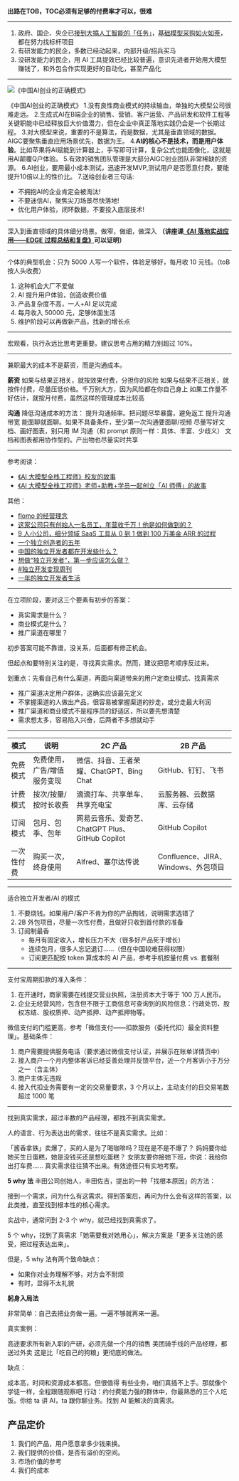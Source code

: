 **出路在TOB，TOC必须有足够的付费率才可以，很难**

----------------------------------------------------------------

1. 政府、国企、央企已[接到大搞人工智能的「任务」](http://www.sasac.gov.cn/n2588025/n2588139/c30132964/content.html)，[基础模型采购如火如荼](https://mp.weixin.qq.com/s/EZ-FXqH7t5hbtSayf2jjtw)，都在努力找标杆项目
2. 有研发能力的民企，多数已经动起来，内部升级/招兵买马
3. 没研发能力的民企，用 AI 工具提效已经比较普遍，意识先进者开始用大模型赚钱了，和外包合作实现更好的自动化，甚至产品化

----------------------------------------------------------------

![《中国AI创业的正确模式》](./assets/zhu.jpg)

《中国AI创业的正确模式》
1.没有良性商业模式的持续输血，单独的大模型公司很难走远。
2.生成式AI在B端企业的销售、营销、客户运营、产品研发和软件工程等关键职能中已经释放巨大价值潜力，但在企业中真正落地实践仍会是一个长期过程。
3.对大模型来说，重要的不是算法，而是数据，尤其是垂直领域的数据。AIGC要聚焦垂直应用场景优先，数据为王。
4.**AI的核心不是技术，而是用户体验**。比如苹果将AI赋能到计算器上，手写即可计算，复杂公式也能图像化，这就是用AI颠覆Q户体验。
5.有效的销售团队管理是大部分AIGC创业团队非常稀缺的资源。
6.AI创业，要用最小成本测试，迅速开发MVP,测试用户是否愿意付费，要能提升10倍以上的性价比。
7.送给创业者三句话:
- 不拥抱AI的企业肯定会被淘汰!
- 不要迷信AI，聚焦尖刀场景尽快落地!
- 优化用户体验，闭环数据，不要投入底层技术!

----------------------------------------------------------------

深入到垂直领域的具体细分场景。做窄，做细，做深入 
**（讲座课[《AI 落地实战应用——EDGE 过程总结和复盘》](https://www.zhihu.com/xen/market/training/training-video/1720187095111565312/1770874015751532546)可以证明）**


----------------------------------------------------------------

个体的典型机会：只为 5000 人写一个软件，体验足够好，每月收 10 元钱。（toB按人头收费）

1. 这种机会大厂不爱做
2. AI 提升用户体验，创造收费价值
3. 产品复杂度不高，一人+AI 足以完成
4. 每月收入 50000 元，足够体面生活
5. 维护阶段可以再做新产品，找新的增长点

----------------------------------------------------------------

宏观看，执行永远比思考更重要。建议思考占用的精力别超过 10%。

----------------------------------------------------------------

兼职最大的成本不是薪资，而是沟通成本。

**薪资**
如果与结果正相关，就按效果付费，分担你的风险
如果与结果不正相关，就按件付费，尽量压低价格。千万别大方，因为风险都在你自己身上
如果工作量不好估计，就按月付费，虽然这样的管理成本比较高

**沟通**
降低沟通成本的方法：
提升沟通频率。把问题尽早暴露，避免返工
提升沟通带宽
能面聊就面聊。如果不具备条件，至少第一次沟通要面聊/视频
尽量写好文档、画好图表，别只用 IM 沟通（和 prompt 原则一样：具体、丰富、少歧义）
文档和图表都用协作型的。产出物也尽量实时共享

----------------------------------------------------------------

参考阅读：

- [《AI 大模型全栈工程师》校友的故事](https://www.bilibili.com/video/BV1afepehEhm/)
- [《AI 大模型全栈工程师》老师+助教+学员一起创立「AI 师傅」的故事](https://mp.weixin.qq.com/s/A1rAbXYVkCpiWnyZIhSCyA)

其他：

- [flomo 的经营理念](https://help.flomoapp.com/about-us/about-us/company-concept.html)
- [这家公司只有创始人一名员工，年营收千万！他是如何做到的？](https://mp.weixin.qq.com/s/pznEq8JHRMtaSlO_OvzjYQ)
- [9 人小公司，细分领域 SaaS 工具从 0 到 1 做到 100 万美金 ARR 的过程](https://mp.weixin.qq.com/s/Xvj7Y7NyTILmyS287ymQOg)
- [一个独立创造者的五年](https://mp.weixin.qq.com/s/x6PLSIMn_1qcKnXWPT-J-Q)
- [中国的独立开发者都在开发些什么？](https://mp.weixin.qq.com/s/izJdOMP0LY1VeBmzpnXScQ)
- [想做“独立开发者”，第一步应该怎么做？](https://mp.weixin.qq.com/s/5q6WYfr6G2zKru0LcvvPUw)
- [#独立开发变现周刊](https://mp.weixin.qq.com/mp/appmsgalbum?__biz=MjM5OTM3NzAwNg==&action=getalbum&album_id=1857680644290478080&scene=173&from_msgid=2649285309&from_itemidx=1&count=3&nolastread=1#wechat_redirect)
- [一年的独立开发者生活](https://www.maliquankai.com/2018/08/08/2018-08-08-oneyear-developer/)

----------------------------------------------------------------


在立项阶段，要对这三个要素有初步的答案：

- 真实需求是什么？
- 商业模式是什么？
- 推广渠道在哪里？

初步答案可能不靠谱，没关系，后面都有修正机会。

但起点和要特别关注的是，寻找真实需求。然而，建议把思考顺序反过来。

划重点：先看自己有什么渠道，再面向渠道带来的用户定商业模式、找真需求
- 推广渠道决定用户群体，这确实应该最先定义
- 不掌握渠道的人做出产品，很容易被掌握渠道的抄走，或分走最大利润
- 推广渠道和商业模式不是程序员的舒适区，所以要先想清楚
- 需求想太多，容易陷入兴奋，后两者不多想就动手

------------------------------------------------------------------

| 模式       | 说明                        | 2C 产品                                          | 2B 产品                             |
| ---------- | --------------------------- | ------------------------------------------------ | ----------------------------------- |
| 免费模式   | 免费使用，广告/增值服务变现 | 微信、抖音、王者荣耀、ChatGPT、Bing Chat         | GitHub、钉钉、飞书                  |
| 计费模式   | 按次/按量/按时长收费        | 滴滴打车、共享单车、共享充电宝                   | 云服务器、云数据库、云存储          |
| 订阅模式   | 包月、包季、包年            | 网易云音乐、爱奇艺、ChatGPT Plus、GitHub Copilot | GitHub Copilot                      |
| 一次性付费 | 购买一次，终身使用          | Alfred、塞尔达传说                               | Confluence、JIRA、Windows、外包项目 |

------------------------------------------------------------------

适合独立开发者/AI 的模式

1. 不要烧钱。如果用户/客户不肯为你的产品掏钱，说明需求选错了
2. 2B 外包项目，尽量一次性付费，且做好只收到首付款的准备
3. 订阅制最香
   - 每月有固定收入，增长压力不大（很多好产品死于增长）
   - 连续包月，很多人忘记退订……（但在中国较难获得权限）
   - 订阅更匹配按 token 算成本的 AI 产品，参考手机按量付费 vs. 套餐制

------------------------------------------------------------------

支付宝周期扣款的准入条件：

1. 在开通时，商家需要在线提交营业执照，注册资本大于等于 100 万人民币。
2. 企业无经营风险，包含但不限于工商信息可查询到的风险信息：行政处罚、股权冻结、股权质押、动产抵押、动产抵押物等。

微信支付的门槛更高，参考「微信支付——扣款服务（委托代扣）最全资料整理」。基础条件：

1. 商户需要提供服务电话（要求通过微信支付认证，并展示在账单详情页中）
2. 接入商户一个月内整体客诉已经妥善处理并反馈平台，近一个月客诉小于万分之一（含主体）
3. 商户主体无违规
4. 接入代扣业务需要有一定的交易量要求，3 个月以上，主动支付的日交易笔数超过 1000 笔


------------------------------------------------------------------

找到真实需求，超过半数的产品经理，都找不到真实需求。

人的语言、行为表达出的需求，往往不是真实需求。比如：

「酱香拿铁」卖爆了，买的人是为了喝咖啡吗？现在是不是不爆了？
妈妈要你给她买生日蛋糕，她是没钱买还是想吃蛋糕？
女朋友要你接她下班，你说：我给你出打车费……
真实需求往往猜不出来。有效途径只有实地考察。

**5 why 法**
丰田公司创始人，丰田佐吉，提出的一种「找根本原因」的方法：

接到一个需求，问为什么有这需求。得到答案后，再问为什么会有这样的答案，以此类推，直至找到根本性的核心需求。

实战中，通常问到 2-3 个 why，就已经找到真需求了。

5 个 why，找到了真需求「她需要我对她用心」，解决方案是「更多关注她的感受，把过程表达出来」。

但是，5 why 法有两个致命缺点：

- 如果你对业务理解不够，对方会不耐烦
- 有时，显得不太礼貌

**躬身入局法**

非常简单：自己去把业务做一遍。一遍不够就再来一遍。

真实案例：

高途要求所有新入职的产研，必须先做一个月的销售
美团骑手线的产品经理，都送过外卖
这是比「吃自己的狗粮」更彻底的做法。

缺点：

成本高，时间和资源成本都高。但很值得
有些业务，咱们真插不上手。那就像个学徒一样，全程跟随观察吧
行动：约付费能力强的群体中，你最熟悉的三个人吃饭。你给 ta 讲 AI，ta 跟你聊业务。找到 AI 能解决的真需求。


## 产品定价

1. 我们的产品，用户愿意拿多少钱来换。
2. 我们提供的价值，是否有溢价的空间。
3. 市场价值的参考
4. 我们的成本